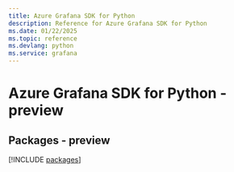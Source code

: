 ```yaml
---
title: Azure Grafana SDK for Python
description: Reference for Azure Grafana SDK for Python
ms.date: 01/22/2025
ms.topic: reference
ms.devlang: python
ms.service: grafana
---
```

# Azure Grafana SDK for Python - preview
## Packages - preview
[!INCLUDE [packages](grafana-index.md)]